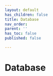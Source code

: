 ```yaml
---
layout: default
has_children: false
title: Database
nav_order: 
parent: ''
has_toc: false
published: false

---
```

# Database